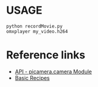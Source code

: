 # USAGE
```
python recordMovie.py
omxplayer my_video.h264
```

# Reference links
- [API - picamera.camera Module](http://picamera.readthedocs.io/en/release-1.10/api_camera.html#picamera)
- [Basic Recipes](http://picamera.readthedocs.io/en/release-1.10/recipes1.html)

